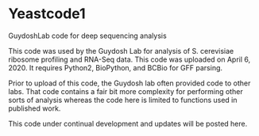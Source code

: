 # Yeastcode1
GuydoshLab code for deep sequencing analysis



This code was used by the Guydosh Lab for analysis of S. cerevisiae ribosome profiling and RNA-Seq data. This code was uploaded on April 6, 2020. It requires Python2, BioPython, and BCBio for GFF parsing.

Prior to upload of this code, the Guydosh lab often provided code to other labs. That code contains a fair bit more complexity for performing other sorts of analysis whereas the code here is limited to functions used in published work.

This code under continual development and updates will be posted here.
